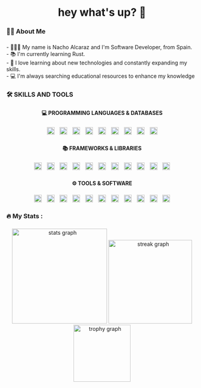 <h1 align="center">hey what's up? 👋</h1>

###

<h3 align="left">👩‍💻  About Me</h3>

###

<p align="left">- 👨🏻‍🦱 My name is Nacho Alcaraz and I'm Software Developer, from Spain.<br>- 📚 I'm currently learning Rust.<br>- 🌱 I love learning about new technologies and constantly expanding my skills.<br>- 💻 I'm always searching educational resources to enhance my knowledge</p>

###

<h3 align="left">🛠 SKILLS AND TOOLS</h3>

###

<h4 align="center">💻 PROGRAMMING LANGUAGES & DATABASES</h4>

###

<div align="center">
  <img src="https://img.shields.io/badge/PostgreSQL-4169E1?logo=postgresql&logoColor=white&style=for-the-badge" height="20" alt="postgresql logo"  />
  <img width="6" />
  <img src="https://img.shields.io/badge/JavaScript-F7DF1E?logo=javascript&logoColor=black&style=for-the-badge" height="20" alt="javascript logo"  />
  <img width="6" />
  <img src="https://img.shields.io/badge/Node.js-339933?logo=nodedotjs&logoColor=white&style=for-the-badge" height="20" alt="nodejs logo"  />
  <img width="6" />
  <img src="https://img.shields.io/badge/TypeScript-3178C6?logo=typescript&logoColor=white&style=for-the-badge" height="20" alt="typescript logo"  />
  <img width="6" />
  <img src="https://img.shields.io/badge/Rust-000000?logo=rust&logoColor=white&style=for-the-badge" height="20" alt="rust logo"  />
  <img width="6" />
  <img src="https://img.shields.io/badge/Go-00ADD8?logo=go&logoColor=white&style=for-the-badge" height="20" alt="go logo"  />
  <img width="6" />
  <img src="https://img.shields.io/badge/MongoDB-47A248?logo=mongodb&logoColor=white&style=for-the-badge" height="20" alt="mongodb logo"  />
  <img width="6" />
  <img src="https://img.shields.io/badge/C Sharp-239120?logo=csharp&logoColor=white&style=for-the-badge" height="20" alt="csharp logo"  />
  <img width="6" />
  <img src="https://img.shields.io/badge/CSS3-1572B6?logo=css3&logoColor=white&style=for-the-badge" height="20" alt="css3 logo"  />
</div>

###

<h4 align="center">📚 FRAMEWORKS & LIBRARIES</h4>

###

<div align="center">
  <img src="https://img.shields.io/badge/Godot Engine-478CBF?logo=godotengine&logoColor=white&style=for-the-badge" height="20" alt="godot logo"  />
  <img width="6" />
  <img src="https://img.shields.io/badge/.NET-512BD4?logo=dotnet&logoColor=white&style=for-the-badge" height="20" alt="dot-net logo"  />
  <img width="6" />
  <img src="https://img.shields.io/badge/Tailwind CSS-06B6D4?logo=tailwindcss&logoColor=black&style=for-the-badge" height="20" alt="tailwindcss logo"  />
  <img width="6" />
  <img src="https://img.shields.io/badge/Express-000000?logo=express&logoColor=white&style=for-the-badge" height="20" alt="express logo"  />
  <img width="6" />
  <img src="https://img.shields.io/badge/Solid-2C4F7C?logo=solid&logoColor=white&style=for-the-badge" height="20" alt="solid logo"  />
  <img width="6" />
  <img src="https://img.shields.io/badge/React-61DAFB?logo=react&logoColor=black&style=for-the-badge" height="20" alt="react logo"  />
  <img width="6" />
  <img src="https://img.shields.io/badge/Tauri-FFC131?logo=tauri&logoColor=black&style=for-the-badge" height="20" alt="tauri logo"  />
  <img width="6" />
  <img src="https://img.shields.io/badge/Electron-47848F?logo=electron&logoColor=white&style=for-the-badge" height="20" alt="electron logo"  />
  <img width="6" />
  <img src="https://img.shields.io/badge/D3.js-F9A03C?logo=d3&logoColor=black&style=for-the-badge" height="20" alt="d3js logo"  />
  <img width="6" />
  <img src="https://img.shields.io/badge/Svelte-FF3E00?logo=svelte&logoColor=white&style=for-the-badge" height="20" alt="svelte logo"  />
  <img width="6" />
  <img src="https://img.shields.io/badge/Unity-FFFFFF?logo=unity&logoColor=black&style=for-the-badge" height="20" alt="unity logo"  />
</div>

###

<h4 align="center">⚙ TOOLS & SOFTWARE</h4>

###

<div align="center">
  <img src="https://img.shields.io/badge/Android Studio-3DDC84?logo=androidstudio&logoColor=black&style=for-the-badge" height="20" alt="androidstudio logo"  />
  <img width="6" />
  <img src="https://img.shields.io/badge/IntelliJ IDEA-000000?logo=intellijidea&logoColor=white&style=for-the-badge" height="20" alt="intellijidea logo"  />
  <img width="6" />
  <img src="https://img.shields.io/badge/SVG-FFB13B?logo=svg&logoColor=black&style=for-the-badge" height="20" alt="svg logo"  />
  <img width="6" />
  <img src="https://img.shields.io/badge/Vite-646CFF?logo=vite&logoColor=white&style=for-the-badge" height="20" alt="vite logo"  />
  <img width="6" />
  <img src="https://img.shields.io/badge/Linux-FCC624?logo=linux&logoColor=black&style=for-the-badge" height="20" alt="linux logo"  />
  <img width="6" />
  <img src="https://img.shields.io/badge/Git-F05032?logo=git&logoColor=white&style=for-the-badge" height="20" alt="git logo"  />
  <img width="6" />
  <img src="https://img.shields.io/badge/Firebase-FFCA28?logo=firebase&logoColor=black&style=for-the-badge" height="20" alt="firebase logo"  />
  <img width="6" />
  <img src="https://img.shields.io/badge/Gradle-02303A?logo=gradle&logoColor=white&style=for-the-badge" height="20" alt="gradle logo"  />
  <img width="6" />
  <img src="https://img.shields.io/badge/Visual Studio-5C2D91?logo=visualstudio&logoColor=white&style=for-the-badge" height="20" alt="visualstudio logo"  />
  <img width="6" />
  <img src="https://img.shields.io/badge/Socket.io-010101?logo=socketdotio&logoColor=white&style=for-the-badge" height="20" alt="socketio logo"  />
  <img width="6" />
  <img src="https://img.shields.io/badge/Figma-F24E1E?logo=figma&logoColor=white&style=for-the-badge" height="20" alt="figma logo"  />
</div>

###

<h3 align="left">🔥   My Stats :</h3>

###

<div align="center">
  <img src="https://github-readme-stats.vercel.app/api?username=nachinsec&hide_title=false&hide_rank=false&show_icons=true&include_all_commits=true&count_private=true&disable_animations=false&theme=tokyonight&locale=en&hide_border=true&order=1" height="250" alt="stats graph"  />
  <img src="https://streak-stats.demolab.com?user=nachinsec&locale=en&mode=weekly&theme=tokyonight&hide_border=true&border_radius=5&order=3" height="220" alt="streak graph"  />
  <img src="https://github-profile-trophy.vercel.app?username=nachinsec&theme=tokyonight&no-frame=true" height="150" alt="trophy graph"  />
</div>

###

